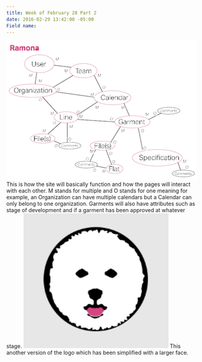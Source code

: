 ```yaml
---
title: Week of February 28 Part 2
date: 2016-02-29 13:42:00 -05:00
Field name: 
---
```


![Screen Shot 2016-02-29 at 1.39.28 PM.png](/uploads/Screen%20Shot%202016-02-29%20at%201.39.28%20PM.png)
This is how the site will basically function and how the pages will interact with each other. M stands for multiple and O stands for one meaning for example, an Organization can have multiple calendars but a Calendar can only belong to one organization. 
Garments will also have attributes such as stage of development and if a garment has been approved at whatever stage. 
![Screen Shot 2016-02-28 at 11.58.35 PM.png](/uploads/Screen%20Shot%202016-02-28%20at%2011.58.35%20PM.png)
This another version of the logo which has been simplified with a larger face.
